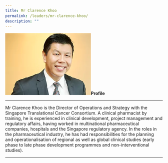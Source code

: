```yaml
---
title: Mr Clarence Khoo
permalink: /leaders/mr-clarence-khoo/
description: ""
---
```


![](/images/Leaders/mr-clarence-khoo.jpg)**Profile** 

* * *

Mr Clarence Khoo is the Director of Operations and Strategy with the Singapore Translational Cancer Consortium. A clinical pharmacist by training, he is experienced in clinical development, project management and regulatory affairs, having worked in multinational pharmaceutical companies, hospitals and the Singapore regulatory agency. In the roles in the pharmaceutical industry, he has had responsibilities for the planning and operationalisation of regional as well as global clinical studies (early phase to late phase development programmes and non-interventional studies). 

* * *